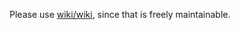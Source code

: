 Please use [wiki/wiki](https://github.com/PlatONnetwork/wiki/wiki), since that is freely maintainable.
